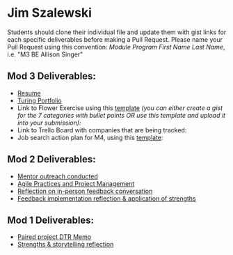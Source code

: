 # Jim Szalewski

Students should clone their individual file and update them with gist links for each specific deliverables before making a Pull Request. Please name your Pull Request using this convention: *Module Program First Name Last Name*, i.e. "M3 BE Allison Singer"

## Mod 3 Deliverables:

* [Resume](https://www.turing.io/sites/default/files/resumes/My%20CV.pdf)
* [Turing Portfolio](https://www.turing.io/alumni/jim-szalewski)
* Link to Flower Exercise using this [template](https://github.com/turingschool/career-development-curriculum/blob/master/files/Career%20Unit%20-%20The%20Flower%20Diagram.pdf) *(you can either create a gist for the 7 categories with bullet points OR use this template and upload it into your submission):*
* Link to Trello Board with companies that are being tracked: 
* Job search action plan for M4, using this [template](https://github.com/turingschool/career-development-curriculum/blob/master/module_three/mod_4_action_plan_template.md):

## Mod 2 Deliverables:
* [Mentor outreach conducted](https://gist.github.com/jimszalew/4ba3ceb99a41b805a9e1d49b8a700f77)
* [Agile Practices and Project Management](https://gist.github.com/jimszalew/5a1b351608e0fa7578bb03187b4b29d7)
* [Reflection on in-person feedback conversation](https://gist.github.com/jimszalew/18e216f33cf4653cfdf22af5101002f2)
* [Feedback implementation reflection & application of strengths](https://gist.github.com/jimszalew/7004b6d24bd42c25da37187f8fe7b2a5)

## Mod 1 Deliverables:
* [Paired project DTR Memo](https://gist.github.com/jimszalew/1978abff2db4c8b832d5a9502f4cb2f8)
* [Strengths & storytelling reflection](https://gist.github.com/jimszalew/aa1e7f5e74af5ded6675c67dd1365cfd/edit)

